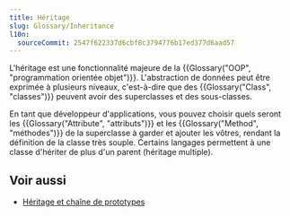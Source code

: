 ```yaml
---
title: Héritage
slug: Glossary/Inheritance
l10n:
  sourceCommit: 2547f622337d6cbf8c3794776b17ed377d6aad57
---
```


L'héritage est une fonctionnalité majeure de la {{Glossary("OOP", "programmation orientée objet")}}. L'abstraction de données peut être exprimée à plusieurs niveaux, c'est-à-dire que des {{Glossary("Class", "classes")}} peuvent avoir des superclasses et des sous-classes.

En tant que développeur d'applications, vous pouvez choisir quels seront les {{Glossary("Attribute", "attributs")}} et les {{Glossary("Method", "méthodes")}} de la superclasse à garder et ajouter les vôtres, rendant la définition de la classe très souple. Certains langages permettent à une classe d'hériter de plus d'un parent (héritage multiple).

## Voir aussi

- [Héritage et chaîne de prototypes](/fr/docs/Web/JavaScript/Guide/Inheritance_and_the_prototype_chain)
